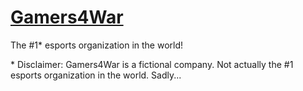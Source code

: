 # [Gamers4War](https://www.gamers4war.com/)

The #1\* esports organization in the world!

\* Disclaimer: Gamers4War is a fictional company. Not actually the #1 esports organization in the world. Sadly...
